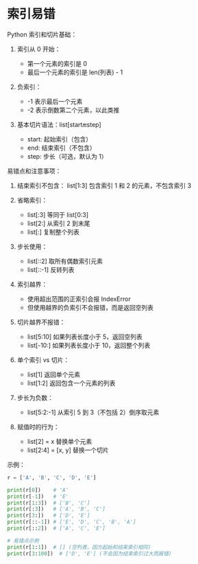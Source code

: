 # 索引易错

Python 索引和切片基础：

1. 索引从 0 开始：
   
   - 第一个元素的索引是 0
   - 最后一个元素的索引是 len(列表) - 1
2. 负索引：
   
   - -1 表示最后一个元素
   - -2 表示倒数第二个元素，以此类推
3. 基本切片语法：list[start:end:step]
   
   - start: 起始索引（包含）
   - end: 结束索引（不包含）
   - step: 步长（可选，默认为 1）

易错点和注意事项：

1. 结束索引不包含：
   list[1:3] 包含索引 1 和 2 的元素，不包含索引 3
2. 省略索引：
   
   - list[:3] 等同于 list[0:3]
   - list[2:] 从索引 2 到末尾
   - list[:] 复制整个列表
3. 步长使用：
   
   - list[::2] 取所有偶数索引元素
   - list[::-1] 反转列表
4. 索引越界：
   
   - 使用超出范围的正索引会报 IndexError
   - 但使用越界的负索引不会报错，而是返回空列表
5. 切片越界不报错：
   
   - list[5:10] 如果列表长度小于 5，返回空列表
   - list[-10:] 如果列表长度小于 10，返回整个列表
6. 单个索引 vs 切片：
   
   - list[1] 返回单个元素
   - list[1:2] 返回包含一个元素的列表
7. 步长为负数：
   
   - list[5:2:-1] 从索引 5 到 3（不包括 2）倒序取元素
8. 赋值时的行为：
   
   - list[2] = x 替换单个元素
   - list[2:4] = [x, y] 替换一个切片

示例：

```python
r = ['A', 'B', 'C', 'D', 'E']

print(r[0])    # 'A'
print(r[-1])   # 'E'
print(r[1:3])  # ['B', 'C']
print(r[:3])   # ['A', 'B', 'C']
print(r[3:])   # ['D', 'E']
print(r[::-1]) # ['E', 'D', 'C', 'B', 'A']
print(r[::2])  # ['A', 'C', 'E']

# 易错点示例
print(r[1:1])  # [] (空列表，因为起始和结束索引相同)
print(r[3:100])  # ['D', 'E'] (不会因为结束索引过大而报错)
```
